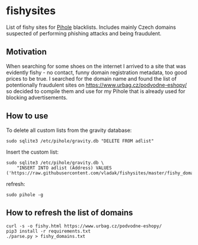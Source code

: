 # fishysites

List of fishy sites for [Pihole](https://pi-hole.net/) blacklists. Includes mainly Czech domains suspected of performing
phishing attacks and being fraudulent.

## Motivation

When searching for some shoes on the internet I arrived to a site that was evidently fishy - no contact,
funny domain registration metadata, too good prices to be true. I searched for the domain name and found
the list of potentionally fraudulent sites on https://www.urbag.cz/podvodne-eshopy/ so decided to compile
them and use for my Pihole that is already used for blocking advertisements.

## How to use

To delete all custom lists from the gravity database:

```
sudo sqlite3 /etc/pihole/gravity.db "DELETE FROM adlist"
```

Insert the custom list:

```
sudo sqlite3 /etc/pihole/gravity.db \
    "INSERT INTO adlist (Address) VALUES ('https://raw.githubusercontent.com/vladak/fishysites/master/fishy_domains.txt');" 
```

refresh:
    
```
sudo pihole -g
```

## How to refresh the list of domains

```
curl -s -o fishy.html https://www.urbag.cz/podvodne-eshopy/
pip3 install -r requirements.txt
./parse.py > fishy_domains.txt
```

